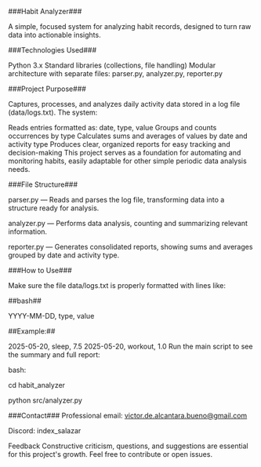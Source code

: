 ###Habit Analyzer###

A simple, focused system for analyzing habit records, designed to turn raw data into actionable insights.

###Technologies Used###

Python 3.x
Standard libraries (collections, file handling)
Modular architecture with separate files: parser.py, analyzer.py, reporter.py

###Project Purpose###

Captures, processes, and analyzes daily activity data stored in a log file (data/logs.txt). The system:

Reads entries formatted as: date, type, value
Groups and counts occurrences by type
Calculates sums and averages of values by date and activity type
Produces clear, organized reports for easy tracking and decision-making
This project serves as a foundation for automating and monitoring habits, easily adaptable for other simple periodic data analysis needs.

###File Structure###

parser.py — Reads and parses the log file, transforming data into a structure ready for analysis.

analyzer.py — Performs data analysis, counting and summarizing relevant information.

reporter.py — Generates consolidated reports, showing sums and averages grouped by date and activity type.

###How to Use###

Make sure the file data/logs.txt is properly formatted with lines like:

##bash##

YYYY-MM-DD, type, value

##Example:##

2025-05-20, sleep, 7.5
2025-05-20, workout, 1.0
Run the main script to see the summary and full report:

bash:

cd habit_analyzer

python src/analyzer.py

###Contact###
Professional email: victor.de.alcantara.bueno@gmail.com

Discord: index_salazar

Feedback
Constructive criticism, questions, and suggestions are essential for this project's growth. Feel free to contribute or open issues.

